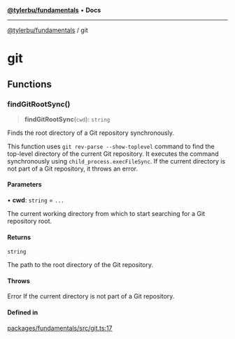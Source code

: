 [**@tylerbu/fundamentals**](README.md) • **Docs**

***

[@tylerbu/fundamentals](README.md) / git

# git

## Functions

### findGitRootSync()

> **findGitRootSync**(`cwd`): `string`

Finds the root directory of a Git repository synchronously.

This function uses `git rev-parse --show-toplevel` command to find the top-level directory
of the current Git repository. It executes the command synchronously using `child_process.execFileSync`.
If the current directory is not part of a Git repository, it throws an error.

#### Parameters

• **cwd**: `string` = `...`

The current working directory from which to start searching for a Git repository root.

#### Returns

`string`

The path to the root directory of the Git repository.

#### Throws

Error If the current directory is not part of a Git repository.

#### Defined in

[packages/fundamentals/src/git.ts:17](https://github.com/tylerbutler/tools-monorepo/blob/main/packages/fundamentals/src/git.ts#L17)
